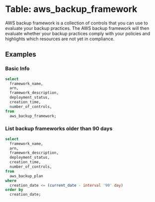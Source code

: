 # Table: aws_backup_framework

AWS backup framework is a collection of controls that you can use to evaluate your backup practices.
The AWS backup framework will then evaluate whether your backup practices comply with your policies and highlights which
resources are not yet in compliance.

## Examples

### Basic Info

```sql
select
  framework_name,
  arn,
  framework_description,
  deployment_status,
  creation_time,
  number_of_controls,
from
  aws_backup_framework;
```

### List backup frameworks older than 90 days

```sql
select
  framework_name,
  arn,
  framework_description,
  deployment_status,
  creation_time,
  number_of_controls,
from
  aws_backup_plan
where
  creation_date <= (current_date - interval '90' day)
order by
  creation_date;
```
